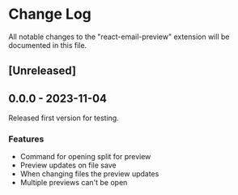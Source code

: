 # Change Log

All notable changes to the "react-email-preview" extension will be documented in this file.

## [Unreleased]

## 0.0.0 - 2023-11-04

Released first version for testing.

### Features

- Command for opening split for preview
- Preview updates on file save
- When changing files the preview updates
- Multiple previews can't be open
